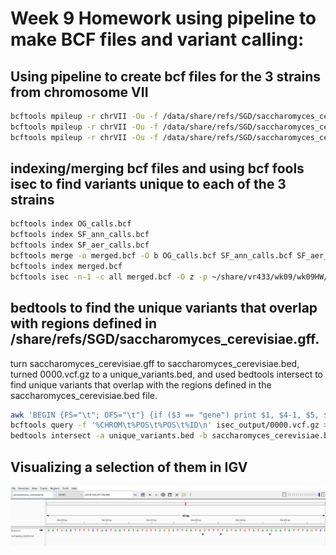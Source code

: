 # Week 9 Homework using pipeline to make BCF files and variant calling:

## Using pipeline to create bcf files for the 3 strains from chromosome VII
```bash
bcftools mpileup -r chrVII -Ou -f /data/share/refs/SGD/saccharomyces_cerevisiae.fa /data/share/OMICS/wk06/alns/OGstrain.sorted.bam | bcftools call --ploidy 1 -mv -Ob -o OG_calls.bcf
bcftools mpileup -r chrVII -Ou -f /data/share/refs/SGD/saccharomyces_cerevisiae.fa /data/share/OMICS/wk06/alns/SF_aer.sorted.bam | bcftools call --ploidy 1 -mv -Ob -o SF_aer_calls.bcf
bcftools mpileup -r chrVII -Ou -f /data/share/refs/SGD/saccharomyces_cerevisiae.fa /data/share/OMICS/wk06/alns/SF_ann.sorted.bam | bcftools call --ploidy 1 -mv -Ob -o SF_ann_calls.bcf
```

## indexing/merging bcf files and using bcf fools isec to find variants unique to each of the 3 strains
```bash
bcftools index OG_calls.bcf
bcftools index SF_ann_calls.bcf
bcftools index SF_aer_calls.bcf
bcftools merge -o merged.bcf -O b OG_calls.bcf SF_ann_calls.bcf SF_aer_calls.bcf
bcftools index merged.bcf
bcftools isec -n-1 -c all merged.bcf -O z -p ~/share/vr433/wk09/wk09HW/
```
## bedtools to find the unique variants that overlap with regions defined in /share/refs/SGD/saccharomyces_cerevisiae.gff.
turn saccharomyces_cerevisiae.gff to saccharomyces_cerevisiae.bed, turned 0000.vcf.gz to a unique_variants.bed, and used bedtools intersect to find unique variants that overlap with the regions defined in the saccharomyces_cerevisiae.bed file.
```bash
awk 'BEGIN {FS="\t"; OFS="\t"} {if ($3 == "gene") print $1, $4-1, $5, $9}' ~/share/refs/SGD/saccharomyces_cerevisiae.gff > saccharomyces_cerevisiae.bed
bcftools query -f '%CHROM\t%POS\t%POS\t%ID\n' isec_output/0000.vcf.gz > unique_variants.bed
bedtools intersect -a unique_variants.bed -b saccharomyces_cerevisiae.bed -wa -u > overlapping_variants.bed
```

## Visualizing a selection of them in IGV

![Screenshot of IGV](wk09hw.PNG "Label underneath the image")
